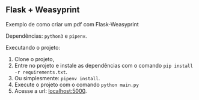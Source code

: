 ## Flask + Weasyprint

Exemplo de como criar um pdf com Flask-Weasyprint

Dependências: ```python3``` e ```pipenv```.

Executando o projeto:
1. Clone o projeto,
1. Entre no projeto e instale as dependências com o comando ```pip install -r requirements.txt```.
  1. Ou simplesmente: ```pipenv install```.
1. Execute o projeto com o comando ```python main.py```
1. Acesse a url: [localhost:5000](localhost:5000).

